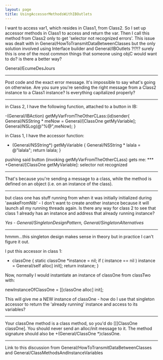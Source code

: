 ```yaml
---
layout: page
title: UsingAccessorMethodsWithIBOutlets
---
```


I want to access var1, which resides in Class1, from Class2. So I set up accessor methods in Class1 to access and return the var.  Then I call this method from Class2 only to get 'selector not recognized errors'. This issue was dealt with in General/HowToTransmitDataBetweenClasses but the only solution involved using Interface builder and General/IBOutlets ?!?!?  surely this is one of the most common things that someone using objC would want to do?  is there a better way?  

General/EcumeDesJours

----

Post code and the exact error message. It's impossible to say what's going on otherwise. Are you sure you're sending the right message from a Class2 instance to a Class1 instance? Is everything capitalized properly?

----

in Class 2, I have the following function, attached to a button in IB:

    
-(General/IBAction) getMyVarFromTheOtherCLass:(id)sender{
	General/NSString * meNow = General/[ClassOne getMyVariable];
	General/NSLog(@"%@",meNow);
}


in Class 1, I have the accessor function:

    
- (General/NSString*) getMyVariable {
	General/NSString * lalala = @"lalala";
	return lalala;
}


pushing said button (invoking getMyVarFromTheOtherCLass) gets me:  *** +General/[ClassOne getMyVariable]: selector not recognized

----

That's because you're sending a message to a class, while the method is defined on an object (i.e. on an instance of the class).

----

but class one has stuff running from when it was initially initialized during 'awakeFromNib' - I don't want to create another instance because it will launch all my running threads again.  Is there any way for class 2 to see that class 1 already has an instance and address that already running instance?

*Yes - General/SingletonDesignPattern, General/SingletonAlternatives*

----

hmmm...this singleton design makes sense in theory but in practice I can't figure it out.

I put this accessor in class 1:

    
+ classOne
{        static classOne *instance = nil;
        if ( instance == nil )
                instance = General/self alloc] init];
        return instance;
}


Now, normally I would instantiate an instance of classOne from classTwo with:

newInstanceOfClassOne = [[classOne alloc] init];

This will give me a NEW instance of classOne - how do I use that singleton accessor to return the 'already running' instance and access to its variables?

----

Your     classOne method is a class method, so you'd do     [[[ClassOne classOne]. You should never send an alloc/init message to it. The method signature should also be     +(General/ClassOne *)classOne.

----

Link to this discussion from General/HowToTransmitDataBetweenClasses and General/ClassMethodsAndInstanceVariables
